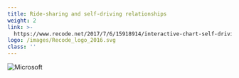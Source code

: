 ```yaml
---
title: Ride-sharing and self-driving relationships
weight: 2
link: >-
  https://www.recode.net/2017/7/6/15918914/interactive-chart-self-driving-autonomous-uber-lyft-detroit-silicon-valley-reinvent-car
logo: /images/Recode_logo_2016.svg
class: ''
---
```

![Microsoft](/images/Microsoft-logo.svg)

